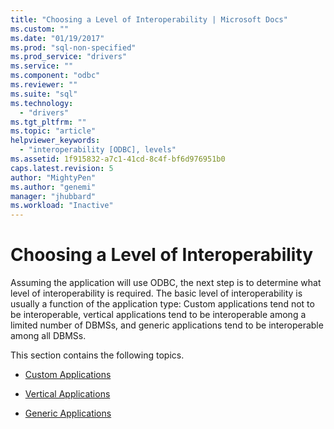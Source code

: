 ```yaml
---
title: "Choosing a Level of Interoperability | Microsoft Docs"
ms.custom: ""
ms.date: "01/19/2017"
ms.prod: "sql-non-specified"
ms.prod_service: "drivers"
ms.service: ""
ms.component: "odbc"
ms.reviewer: ""
ms.suite: "sql"
ms.technology: 
  - "drivers"
ms.tgt_pltfrm: ""
ms.topic: "article"
helpviewer_keywords: 
  - "interoperability [ODBC], levels"
ms.assetid: 1f915832-a7c1-41cd-8c4f-bf6d976951b0
caps.latest.revision: 5
author: "MightyPen"
ms.author: "genemi"
manager: "jhubbard"
ms.workload: "Inactive"
---
```

# Choosing a Level of Interoperability
Assuming the application will use ODBC, the next step is to determine what level of interoperability is required. The basic level of interoperability is usually a function of the application type: Custom applications tend not to be interoperable, vertical applications tend to be interoperable among a limited number of DBMSs, and generic applications tend to be interoperable among all DBMSs.  
  
 This section contains the following topics.  
  
-   [Custom Applications](../../../odbc/reference/develop-app/custom-applications.md)  
  
-   [Vertical Applications](../../../odbc/reference/develop-app/vertical-applications.md)  
  
-   [Generic Applications](../../../odbc/reference/develop-app/generic-applications.md)
